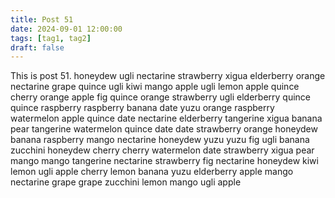 ```yaml
---
title: Post 51
date: 2024-09-01 12:00:00
tags: [tag1, tag2]
draft: false
---
```

This is post 51.
honeydew
ugli
nectarine
strawberry
xigua
elderberry
orange
nectarine
grape
quince
ugli
kiwi
mango
apple
ugli
lemon
apple
quince
cherry
orange
apple
fig
quince
orange
strawberry
ugli
elderberry
quince
quince
raspberry
raspberry
banana
date
yuzu
orange
raspberry
watermelon
apple
quince
date
nectarine
elderberry
tangerine
xigua
banana
pear
tangerine
watermelon
quince
date
date
strawberry
orange
honeydew
banana
raspberry
mango
nectarine
honeydew
yuzu
yuzu
fig
ugli
banana
zucchini
honeydew
cherry
cherry
watermelon
date
strawberry
xigua
pear
mango
mango
tangerine
nectarine
strawberry
fig
nectarine
honeydew
kiwi
lemon
ugli
apple
cherry
lemon
banana
yuzu
elderberry
apple
mango
nectarine
grape
grape
zucchini
lemon
mango
ugli
apple
